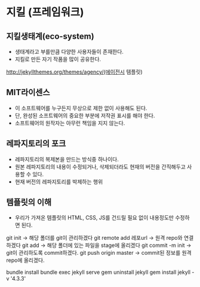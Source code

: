 # 지킬 (프레임워크)

## 지킬생태계(eco-system)
- 생태계라고 부를만큼 다양한 사용자들이 존재한다.
- 지킬로 만든 자기 작품을 많이 공유한다.

http://jekyllthemes.org/themes/agency/(에이전시 템플릿)

## MIT라이센스
- 이 소프트웨어를 누구든지 무상으로 제한 없이 사용해도 된다.
- 단, 완성된 소프트웨어의 중요한 부분에 저작권 표시를 해야 한다.
- 소프트웨어의 원작자는 아무런 책임을 지지 않는다.

## 레파지토리의 포크
- 레파지토리의 복제본을 만드는 방식중 하나이다.
- 원본 레파지토리의 내용이 수정되거나, 삭제되더라도 현재의 버전을 간직해두고 사용할 수 있다.
- 현재 버전의 레파지토리를 박제하는 행위

## 템플릿의 이해
- 우리가 가져온 템플릿의 HTML, CSS, JS를 건드릴 필요 없이 내용정도만 수정하면 된다.
 
git init -> 해당 폴더를 git이 관리하겠다
git remote add 레포url -> 원격 repo와 연결하겠다
git add -> 해당 폴더에 있는 파일을 stage에 올리겠다
git commit -m init -> git이 관리하도록 commit하겠다.
git push origin master -> commit된 정보를 원격 repo에 올리겠다.

bundle install
bundle exec jekyll serve
gem uninstall jekyll
gem install jekyll -v '4.3.3'
